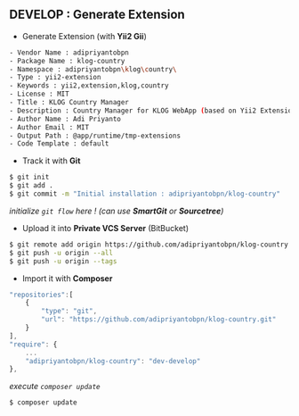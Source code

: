 DEVELOP : Generate Extension
----------------------------

- Generate Extension (with **Yii2 Gii**)

```sh
- Vendor Name : adipriyantobpn 
- Package Name : klog-country 
- Namespace : adipriyantobpn\klog\country\ 
- Type : yii2-extension 
- Keywords : yii2,extension,klog,country 
- License : MIT 
- Title : KLOG Country Manager 
- Description : Country Manager for KLOG WebApp (based on Yii2 Extension) 
- Author Name : Adi Priyanto 
- Author Email : MIT 
- Output Path : @app/runtime/tmp-extensions
- Code Template : default
```

- Track it with **Git**

```sh
$ git init
$ git add .
$ git commit -m "Initial installation : adipriyantobpn/klog-country"
```

*initialize ` git flow ` here ! (can use **SmartGit** or **Sourcetree**)*

- Upload it into **Private VCS Server** (BitBucket)

```sh
$ git remote add origin https://github.com/adipriyantobpn/klog-country.git
$ git push -u origin --all
$ git push -u origin --tags
```

- Import it with **Composer**

```js
"repositories":[
    {
        "type": "git",
        "url": "https://github.com/adipriyantobpn/klog-country.git"
    }
],
"require": {
    ...
    "adipriyantobpn/klog-country": "dev-develop"
},
```

*execute ` composer update `*

```sh
$ composer update
```
